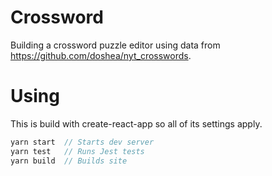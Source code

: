 # Crossword

Building a crossword puzzle editor using data from https://github.com/doshea/nyt_crosswords.

# Using

This is build with create-react-app so all of its settings apply.

```js
yarn start  // Starts dev server
yarn test   // Runs Jest tests
yarn build  // Builds site
```
